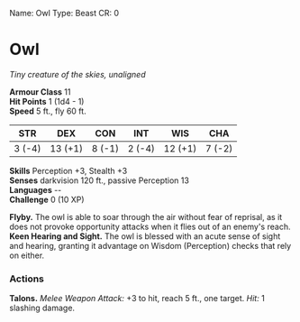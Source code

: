 Name: Owl
Type: Beast
CR: 0

# Owl 
_Tiny creature of the skies, unaligned_

**Armour Class** 11    
**Hit Points** 1 (1d4 - 1)    
**Speed** 5 ft., fly 60 ft.

| STR     | DEX     | CON     | INT     | WIS     | CHA     |
|---------|---------|---------|---------|---------|---------|
| 3 (-4)  | 13 (+1) | 8 (-1)  | 2 (-4)  | 12 (+1) | 7 (-2)  |  

**Skills** Perception +3, Stealth +3    
**Senses** darkvision 120 ft., passive Perception 13    
**Languages** --    
**Challenge** 0 (10 XP) 

**Flyby.** The owl is able to soar through the air without fear of reprisal, as it does not provoke opportunity attacks when it flies out of an enemy's reach.    
**Keen Hearing and Sight.** The owl is blessed with an acute sense of sight and hearing, granting it advantage on Wisdom (Perception) checks that rely on either. 

### Actions 
**Talons.** _Melee Weapon Attack:_ +3 to hit, reach 5 ft., one target. _Hit:_ 1 slashing damage. 
